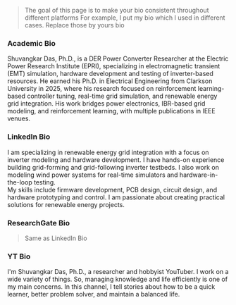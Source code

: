 >The goal of this page is to make your bio consistent throughout different platforms
>For example, I put my bio which I used in different cases. Replace those by yours bio
### Academic Bio 
Shuvangkar Das, Ph.D., is a DER Power Converter Researcher at the Electric Power Research Institute (EPRI), specializing in electromagnetic transient (EMT) simulation, hardware development and testing of inverter-based resources. He earned his Ph.D. in Electrical Engineering from Clarkson University in 2025, where his research focused on reinforcement learning-based controller tuning, real-time grid simulation, and renewable energy grid integration. His work bridges power electronics, IBR-based grid modeling, and reinforcement learning, with multiple publications in IEEE venues.


### LinkedIn Bio 
I am specializing in renewable energy grid integration with a focus on inverter modeling and hardware development. I have hands-on experience building grid-forming and grid-following inverter testbeds. I also work on modeling wind power systems for real-time simulators and hardware-in-the-loop testing.  
My skills include firmware development, PCB design, circuit design, and hardware prototyping and control. I am passionate about creating practical solutions for renewable energy projects.

### ResearchGate Bio
>Same as LinkedIn Bio


### YT Bio
I'm Shuvangkar Das, Ph.D., a researcher and hobbyist YouTuber. I work on a wide variety of things. So, managing knowledge and life efficiently is one of my main concerns. In this channel, I tell stories about how to be a quick learner, better problem solver, and maintain a balanced life.

